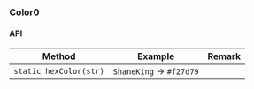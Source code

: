 ### Color0

#### API
| Method | Example | Remark |
| -- | -- | -- |
| `static hexColor(str)` | `ShaneKing` -> `#f27d79` | |
